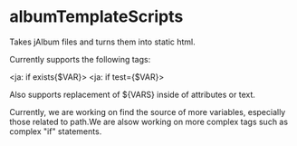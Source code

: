 albumTemplateScripts
====================

Takes jAlbum files and turns them into static html.

Currently supports the following <ja> tags:

\<ja: if exists{$VAR}>
\<ja: if test={$VAR}>

Also supports replacement of ${VARS} inside of attributes or text.

Currently, we are working on find the source of more variables, especially those related to path.We are alsow working on more complex  tags such as complex "if" statements.
